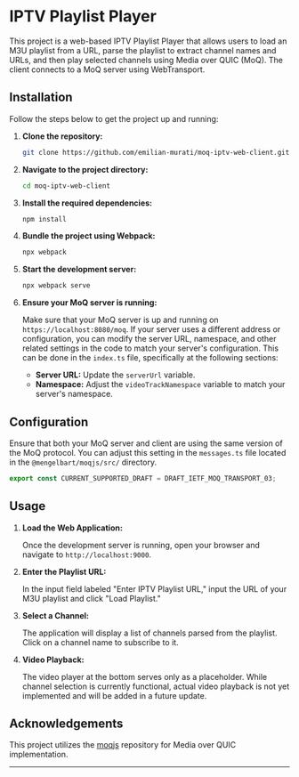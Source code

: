 # IPTV Playlist Player

This project is a web-based IPTV Playlist Player that allows users to load an M3U playlist from a URL, parse the playlist to extract channel names and URLs, and then play selected channels using Media over QUIC (MoQ). The client connects to a MoQ server using WebTransport.


## Installation

Follow the steps below to get the project up and running:

1. **Clone the repository:**
   ```bash
   git clone https://github.com/emilian-murati/moq-iptv-web-client.git
   ```

2. **Navigate to the project directory:**
   ```bash
   cd moq-iptv-web-client
   ```

3. **Install the required dependencies:**
   ```bash
   npm install
   ```

4. **Bundle the project using Webpack:**
   ```bash
   npx webpack
   ```

5. **Start the development server:**
   ```bash
   npx webpack serve
   ```

6. **Ensure your MoQ server is running:**

   Make sure that your MoQ server is up and running on `https://localhost:8080/moq`. If your server uses a different address or configuration, you can modify the server URL, namespace, and other related settings in the code to match your server's configuration. This can be done in the `index.ts` file, specifically at the following sections:

   - **Server URL:** Update the `serverUrl` variable.
   - **Namespace:** Adjust the `videoTrackNamespace` variable to match your server's namespace.

## Configuration

Ensure that both your MoQ server and client are using the same version of the MoQ protocol. You can adjust this setting in the `messages.ts` file located in the `@mengelbart/moqjs/src/` directory.

```typescript
export const CURRENT_SUPPORTED_DRAFT = DRAFT_IETF_MOQ_TRANSPORT_03;
```

## Usage

1. **Load the Web Application:**

   Once the development server is running, open your browser and navigate to `http://localhost:9000`.

2. **Enter the Playlist URL:**

   In the input field labeled "Enter IPTV Playlist URL," input the URL of your M3U playlist and click "Load Playlist."

3. **Select a Channel:**

   The application will display a list of channels parsed from the playlist. Click on a channel name to subscribe to it.

4. **Video Playback:**

   The video player at the bottom serves only as a placeholder. While channel selection is currently functional, actual video playback is not yet implemented and will be added in a future update.

## Acknowledgements

This project utilizes the [moqjs](https://github.com/mengelbart/moqjs) repository for Media over QUIC implementation.

---